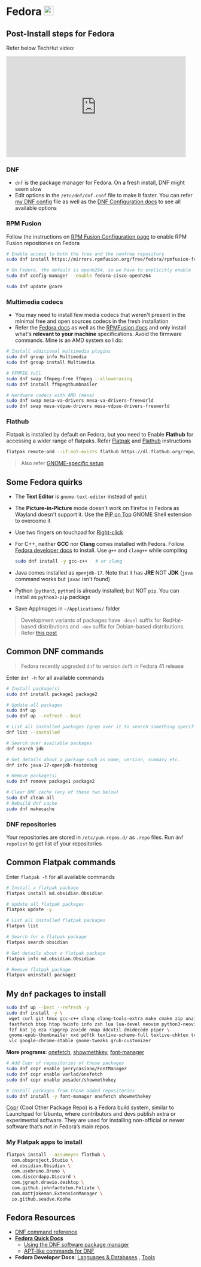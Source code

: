 # Fedora <img alt="Fedora" src='https://upload.wikimedia.org/wikipedia/commons/thumb/4/41/Fedora_icon_%282021%29.svg/2089px-Fedora_icon_%282021%29.svg.png' height="25">

## Post-Install steps for Fedora

Refer below TechHut video:

<iframe width="480" height="270" src="https://www.youtube.com/embed/RrRpXs2pkzg?si=yburF7eFUNdkZRwx" title="YouTube video player" frameborder="0" allow="accelerometer; autoplay; clipboard-write; encrypted-media; gyroscope; picture-in-picture; web-share" referrerpolicy="strict-origin-when-cross-origin" allowfullscreen></iframe>

### DNF

- `dnf` is the package manager for Fedora. On a fresh install, DNF might seem slow
- Edit options in the `/etc/dnf/dnf.conf` file to make it faster. You can refer [my DNF config](https://github.com/datkumar/Configs/blob/main/config-files/dnf.conf) file as well as the [DNF Configuration docs](https://dnf.readthedocs.io/en/latest/conf_ref.html) to see all available options

### RPM Fusion

Follow the instructions on [RPM Fusion Configuration page](https://rpmfusion.org/Configuration#Important_notes) to enable RPM Fusion repositories on Fedora

```sh
# Enable access to both the free and the nonfree repository
sudo dnf install https://mirrors.rpmfusion.org/free/fedora/rpmfusion-free-release-$(rpm -E %fedora).noarch.rpm https://mirrors.rpmfusion.org/nonfree/fedora/rpmfusion-nonfree-release-$(rpm -E %fedora).noarch.rpm

# On Fedora, the default is openh264, so we have to explicitly enable
sudo dnf config-manager --enable fedora-cisco-openh264

sudo dnf update @core
```

### Multimedia codecs

- You may need to install few media codecs that weren't present in the minimal free and open sources codecs in the fresh installation
- Refer the [Fedora docs](https://docs.fedoraproject.org/en-US/quick-docs/installing-plugins-for-playing-movies-and-music/) as well as the [RPMFusion docs](https://rpmfusion.org/Howto/Multimedia) and only install what's **relevant to your machine** specifications. Avoid the firmware commands. Mine is an AMD system so I do:

```sh
# Install additional multimedia plugins
sudo dnf group info Multimedia
sudo dnf group install Multimedia

# FFMPEG full
sudo dnf swap ffmpeg-free ffmpeg --allowerasing
sudo dnf install ffmpegthumbnailer

# Hardware codecs with AMD (mesa)
sudo dnf swap mesa-va-drivers mesa-va-drivers-freeworld
sudo dnf swap mesa-vdpau-drivers mesa-vdpau-drivers-freeworld
```

### Flathub

Flatpak is installed by default on Fedora, but you need to Enable **Flathub** for accessing a wider range of flatpaks. Refer [Flatpak](https://flatpak.org/setup/Fedora) and [Flathub](https://flathub.org/setup/Fedora) instructions

```sh
flatpak remote-add --if-not-exists flathub https://dl.flathub.org/repo/flathub.flatpakrepo
```

> Also refer [GNOME-specific setup](../GNOME/README.md)

## Some Fedora quirks

- The **Text Editor** is `gnome-text-editor` instead of `gedit`

- The **Picture-in-Picture** mode doesn't work on Firefox in Fedora as Wayland doesn't support it. Use the [PiP on Top](https://extensions.gnome.org/extension/4691/pip-on-top/) GNOME Shell extension to overcome it

- Use two fingers on touchpad for [Right-click](https://discussion.fedoraproject.org/t/right-click-of-touchpad-does-not-working/70181)

- For C++, neither **GCC** nor **Clang** comes installed with Fedora. Follow [Fedora developer docs](https://developer.fedoraproject.org/tech/languages/c/cpp_installation.html) to install. Use `g++` and `clang++` while compiling

  ```sh
  sudo dnf install -y gcc-c++   # or clang
  ```

- Java comes installed as `openjdk-17`. Note that it has **JRE** NOT **JDK** (`java` command works but `javac` isn't found)

- Python (`python3`, `python`) is already installed; but NOT `pip`. You can install as `python3-pip` package

- Save AppImages in `~/Applications/` folder

> Development variants of packages have `-devel` suffix for RedHat-based distributions and `-dev` suffix for Debian-based distributions. Refer [this post](https://stackoverflow.com/a/55579478)

## Common DNF commands

> Fedora recently upgraded `dnf` to version `dnf5` in Fedora 41 release

Enter `dnf -h` for all available commands

```sh
# Install package(s)
sudo dnf install package1 package2

# Update all packages
sudo dnf up
sudo dnf up --refresh --best

# List all installed packages (grep over it to search something specific)
dnf list --installed

# Search over available packages
dnf search jdk

# Get details about a package such as name, version, summary etc.
dnf info java-17-openjdk-fastdebug

# Remove package(s)
sudo dnf remove package1 package2

# Clear DNF cache (any of these two below)
sudo dnf clean all
# Rebuild dnf cache
sudo dnf makecache
```

### DNF repositories

Your repositories are stored in `/etc/yum.repos.d/` as `.repo` files. Run `dnf repolist` to get list of your repositories

## Common Flatpak commands

Enter `flatpak -h` for all available commands

```sh
# Install a flatpak package
flatpak install md.obsidian.Obsidian

# Update all flatpak packages
flatpak update -y

# List all installed flatpak packages
flatpak list

# Search for a flatpak package
flatpak search obsidian

# Get details about a flatpak package
flatpak info md.obsidian.Obsidian

# Remove flatpak package
flatpak uninstall package1
```

## My `dnf` packages to install

```sh
sudo dnf up --best --refresh -y
sudo dnf install -y \
 wget curl git tmux gcc-c++ clang clang-tools-extra make cmake zip unzip pkg-config \
 fastfetch btop htop hwinfo info zsh lua lua-devel neovim python3-neovim \
 fzf bat jq eza ripgrep zoxide nmap ddcutil dmidecode piper \
 gnome-epub-thumbnailer xxd pdftk texlive-scheme-full texlive-chktex texstudio openssl openssl-devel \
 vlc google-chrome-stable gnome-tweaks grub-customizer
```

**More programs**: [onefetch](https://github.com/o2sh/onefetch/wiki/Installation), [showmethkey](https://github.com/AlynxZhou/showmethekey), [font-manager](https://github.com/FontManager/font-manager)

```sh
# Add Copr of repositories of those packages
sudo dnf copr enable jerrycasiano/FontManager
sudo dnf copr enable varlad/onefetch
sudo dnf copr enable pesader/showmethekey

# Install packages from those added repositories
sudo dnf install -y font-manager onefetch showmethekey
```

[Copr](https://copr.fedorainfracloud.org/) (Cool Other Package Repo) is a Fedora build system, similar to Launchpad for Ubuntu, where contributors and devs publish extra or experimental software. They are used for installing non-official or newer software that’s not in Fedora’s main repos.

### My Flatpak apps to install

```sh
flatpak install --assumeyes flathub \
  com.obsproject.Studio \
  md.obsidian.Obsidian \
  com.usebruno.Bruno \
  com.discordapp.Discord \
  com.jgraph.drawio.desktop \
  com.github.johnfactotum.Foliate \
  com.mattjakeman.ExtensionManager \
  io.github.seadve.Kooha
```

## Fedora Resources

- [DNF command reference](https://dnf.readthedocs.io/en/stable/index.html)
- [**Fedora Quick Docs**](https://docs.fedoraproject.org/en-US/quick-docs/)
  - [Using the DNF software package manager](https://docs.fedoraproject.org/en-US/quick-docs/dnf/)
  - [APT-like commands for DNF](https://docs.fedoraproject.org/en-US/quick-docs/dnf-vs-apt/)
- **Fedora Developer Docs**: [Languages & Databases](https://developer.fedoraproject.org/tech.html) , [Tools](https://developer.fedoraproject.org/tools.html)
